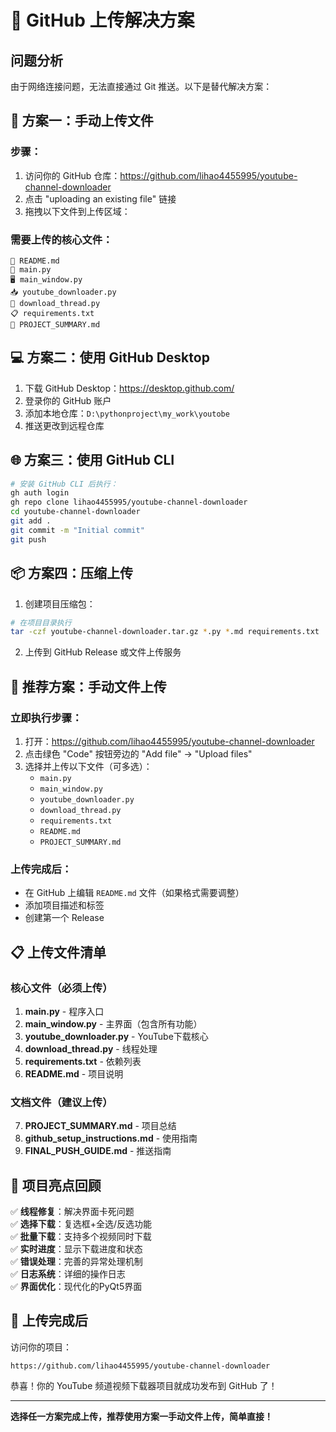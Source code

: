 # 🚀 GitHub 上传解决方案

## 问题分析
由于网络连接问题，无法直接通过 Git 推送。以下是替代解决方案：

## 📁 方案一：手动上传文件

### 步骤：
1. 访问你的 GitHub 仓库：https://github.com/lihao4455995/youtube-channel-downloader
2. 点击 "uploading an existing file" 链接
3. 拖拽以下文件到上传区域：

### 需要上传的核心文件：
```
📄 README.md
🚀 main.py  
🖥️ main_window.py
📥 youtube_downloader.py
🧵 download_thread.py
📋 requirements.txt
📖 PROJECT_SUMMARY.md
```

## 💻 方案二：使用 GitHub Desktop

1. 下载 GitHub Desktop：https://desktop.github.com/
2. 登录你的 GitHub 账户
3. 添加本地仓库：`D:\pythonproject\my_work\youtobe`
4. 推送更改到远程仓库

## 🌐 方案三：使用 GitHub CLI

```bash
# 安装 GitHub CLI 后执行：
gh auth login
gh repo clone lihao4455995/youtube-channel-downloader
cd youtube-channel-downloader
git add .
git commit -m "Initial commit"
git push
```

## 📦 方案四：压缩上传

1. 创建项目压缩包：
```bash
# 在项目目录执行
tar -czf youtube-channel-downloader.tar.gz *.py *.md requirements.txt
```

2. 上传到 GitHub Release 或文件上传服务

## 🎯 推荐方案：手动文件上传

### 立即执行步骤：
1. 打开：https://github.com/lihao4455995/youtube-channel-downloader
2. 点击绿色 "Code" 按钮旁边的 "Add file" → "Upload files"
3. 选择并上传以下文件（可多选）：
   - `main.py`
   - `main_window.py` 
   - `youtube_downloader.py`
   - `download_thread.py`
   - `requirements.txt`
   - `README.md`
   - `PROJECT_SUMMARY.md`

### 上传完成后：
- 在 GitHub 上编辑 `README.md` 文件（如果格式需要调整）
- 添加项目描述和标签
- 创建第一个 Release

## 📋 上传文件清单

### 核心文件（必须上传）
1. **main.py** - 程序入口
2. **main_window.py** - 主界面（包含所有功能）
3. **youtube_downloader.py** - YouTube下载核心
4. **download_thread.py** - 线程处理
5. **requirements.txt** - 依赖列表
6. **README.md** - 项目说明

### 文档文件（建议上传）
7. **PROJECT_SUMMARY.md** - 项目总结
8. **github_setup_instructions.md** - 使用指南
9. **FINAL_PUSH_GUIDE.md** - 推送指南

## 🎉 项目亮点回顾

✅ **线程修复**：解决界面卡死问题  
✅ **选择下载**：复选框+全选/反选功能  
✅ **批量下载**：支持多个视频同时下载  
✅ **实时进度**：显示下载进度和状态  
✅ **错误处理**：完善的异常处理机制  
✅ **日志系统**：详细的操作日志  
✅ **界面优化**：现代化的PyQt5界面  

## 🚀 上传完成后

访问你的项目：
```
https://github.com/lihao4455995/youtube-channel-downloader
```

恭喜！你的 YouTube 频道视频下载器项目就成功发布到 GitHub 了！

---
**选择任一方案完成上传，推荐使用方案一手动文件上传，简单直接！**